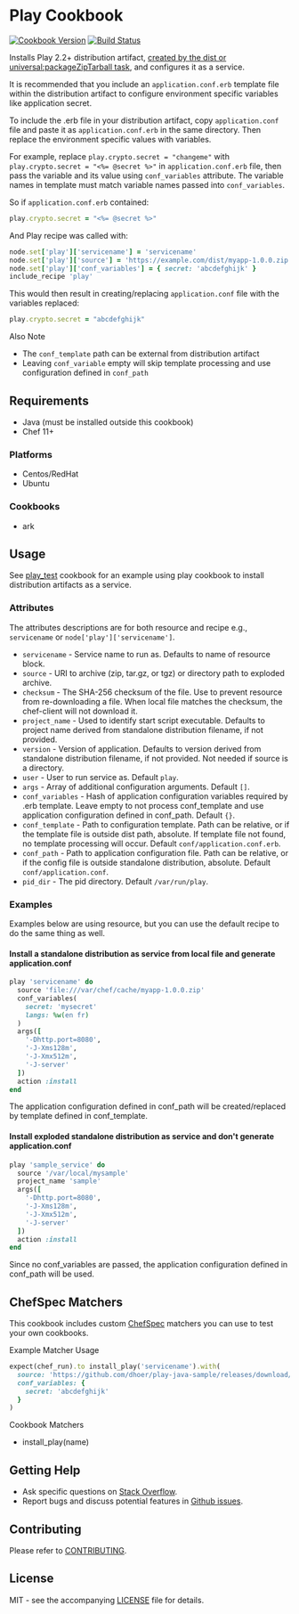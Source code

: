 # Play Cookbook

[![Cookbook Version](http://img.shields.io/cookbook/v/play.svg?style=flat-square)][cookbook]
[![Build Status](http://img.shields.io/travis/dhoer/chef-play.svg?style=flat-square)][travis]

[cookbook]: https://supermarket.chef.io/cookbooks/play
[travis]: https://travis-ci.org/dhoer/chef-play

Installs Play 2.2+ distribution artifact,
[created by the dist or universal:packageZipTarball task](https://www.playframework.com/documentation/2.5.x/Production#Using-the-dist-task), 
and configures it as a service.

It is recommended that you include an `application.conf.erb` template file within the distribution artifact to 
configure environment specific variables like application secret.  
 
To include the .erb file in your distribution artifact, copy `application.conf` file and paste it as 
`application.conf.erb` in the same directory. Then replace the environment specific values with variables. 

For example, replace `play.crypto.secret = "changeme"` with `play.crypto.secret = "<%= @secret %>"` in 
`application.conf.erb` file, then pass the variable and its value using `conf_variables` 
attribute. The variable names in template must match variable names passed into `conf_variables`.
  
So if `application.conf.erb` contained:

```ruby
play.crypto.secret = "<%= @secret %>"
```

And Play recipe was called with:

```ruby
node.set['play']['servicename'] = 'servicename'
node.set['play']['source'] = 'https://example.com/dist/myapp-1.0.0.zip'
node.set['play']['conf_variables'] = { secret: 'abcdefghijk' }
include_recipe 'play'
```

This would then result in creating/replacing `application.conf` file with the variables replaced:

```ruby
play.crypto.secret = "abcdefghijk"
```

Also Note

* The `conf_template` path can be external from distribution artifact 
* Leaving `conf_variable` empty will skip template processing and use configuration defined in `conf_path`

## Requirements

- Java (must be installed outside this cookbook)
- Chef 11+

### Platforms

- Centos/RedHat
- Ubuntu 

### Cookbooks

- ark

## Usage

See [play_test](https://github.com/dhoer/chef-play/blob/master/test/fixtures/cookbooks/play_test/recipes/default.rb)
cookbook for an example using play cookbook to install distribution artifacts as a service.

### Attributes

The attributes descriptions are for both resource and recipe e.g., `servicename` or `node['play']['servicename']`.

* `servicename` - Service name to run as.  Defaults to name of resource block.
* `source` - URI to archive (zip, tar.gz, or tgz) or directory path to exploded archive. 
* `checksum` - The SHA-256 checksum of the file. Use to prevent resource from re-downloading a file. 
When  local file matches the checksum, the chef-client will not download it.
* `project_name` - Used to identify start script executable.  Defaults to project name derived from standalone 
distribution filename, if not provided.
* `version` - Version of application.  Defaults to version derived from standalone distribution filename, if 
not provided. Not needed if source is a directory.
* `user` - User to run service as.  Default `play`.
* `args` - Array of additional configuration arguments.  Default `[]`. 
* `conf_variables` - Hash of application configuration variables required by .erb template. Leave empty
to not process conf_template and use application configuration defined in conf_path.  Default `{}`.
* `conf_template` - Path to configuration template.  Path can be relative, or if the template file is outside dist 
path, absolute.  If template file not found, no template processing will occur. 
Default `conf/application.conf.erb`.
* `conf_path` - Path to application configuration file. Path can be relative, or if the config file is outside 
standalone distribution, absolute. Default `conf/application.conf`.
* `pid_dir` - The pid directory. Default `/var/run/play`.

### Examples

Examples below are using resource, but you can use the default recipe to do the same thing as well.


#### Install a standalone distribution as service from local file and generate application.conf

```ruby
play 'servicename' do
  source 'file:///var/chef/cache/myapp-1.0.0.zip'
  conf_variables(
    secret: 'mysecret'
    langs: %w(en fr)
  )
  args([
    '-Dhttp.port=8080',
    '-J-Xms128m',
    '-J-Xmx512m',
    '-J-server'
  ])
  action :install
end
```

The application configuration defined in conf_path will be created/replaced by template defined in conf_template.

#### Install exploded standalone distribution as service and don't generate application.conf

```ruby
play 'sample_service' do
  source '/var/local/mysample'
  project_name 'sample'
  args([
    '-Dhttp.port=8080',
    '-J-Xms128m',
    '-J-Xmx512m',
    '-J-server'
  ])
  action :install
end
```

Since no conf_variables are passed, the application configuration defined in conf_path will be used.

## ChefSpec Matchers

This cookbook includes custom [ChefSpec](https://github.com/sethvargo/chefspec) matchers you can use to test your 
own cookbooks.

Example Matcher Usage

```ruby
expect(chef_run).to install_play('servicename').with(
  source: 'https://github.com/dhoer/play-java-sample/releases/download/1.0/play-java-sample-1.0.zip',
  conf_variables: {
    secret: 'abcdefghijk'
  }
)
```
      
Cookbook Matchers

- install_play(name)

## Getting Help

- Ask specific questions on [Stack Overflow](http://stackoverflow.com/questions/tagged/chef-play).
- Report bugs and discuss potential features in [Github issues](https://github.com/dhoer/chef-play/issues).

## Contributing

Please refer to [CONTRIBUTING](https://github.com/dhoer/chef-play/blob/master/CONTRIBUTING.md).

## License

MIT - see the accompanying [LICENSE](https://github.com/dhoer/chef-play/blob/master/LICENSE.md) file for 
details.
